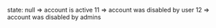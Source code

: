 state: 
  null => account is active
  11 => account was disabled by user
  12 => account was disabled by admins
